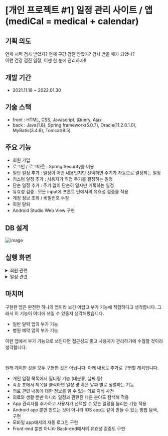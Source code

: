 # [개인 프로젝트 #1] 일정 관리 사이트 / 앱 <br> (mediCal = medical + calendar)

## 기획 의도

언제 시력 검사 받았지? 언제 구강 검진 받았지? 검사 받을 때가 되었나? <br>
이런 건강 검진 일정, 이젠 한 눈에 관리하자!!

## 개발 기간

- 2021.11.18 ~ 2022.01.30

## 기술 스택

- front : HTML, CSS, Javascript, jQuery, Ajax
- back : Java(1.8), Spring framework(5.0.7), Oracle(11.2.0.1.0), MyBatis(3.4.6), Tomcat(8.5)

## 주요 기능

- 회원 가입
- 로그인 / 로그아웃 : Spring Security를 이용
- 일반 일정 추가 : 일정이 어떤 내용인지만 선택하면 주기가 자동으로 결정되는 일정
- 커스텀 일정 추가 : 사용자가 직접 주기를 결정하는 일정
- 단순 일정 추가 : 주기 없이 단순히 일자만 기록하는 일정
- 유효성 검증 : 모든 input에 프론트 단에서의 유효성 검증을 적용
- 계정 정보 조회 / 비밀번호 수정
- 회원 탈퇴
- Android Studio Web View 구현

## DB 설계

![image](https://user-images.githubusercontent.com/48465072/159702634-31f11468-573b-41d7-9492-7b9254646f4c.png)

## 실행 화면

<details><summary>회원 관련</summary>

  <br>
  
  ![image](https://user-images.githubusercontent.com/48465072/159705200-099cd487-7ee7-4367-a80c-8c73f718f852.png)
  <br>회원가입 화면에서 아무 입력이 없는 경우 입력해달라는 메시지가 표시됩니다.

  ![image](https://user-images.githubusercontent.com/48465072/159705749-7d17b0ef-6f85-4d37-a237-60ad5b5a1c93.png)
  <br>입력이 유효성 검증을 통과하지 못하거나, ID가 이미 존재하거나, 비밀번호 체크가 틀려도 메시지가 출력됩니다.
  
  ![image](https://user-images.githubusercontent.com/48465072/159706774-ffde9a61-a473-46c7-8130-bc9d8c057e81.png)
  <br>로그인 폼에서도 빈칸이면 메시지가 출력되며, ID나 비밀번호가 틀리면 알림 창으로 알려줍니다.
  
  ![image](https://user-images.githubusercontent.com/48465072/159718203-1017687a-56f4-4254-b3e9-8f708bf95801.png)
  <br>로그인 후 볼 수 있는 계정 관련 페이지입니다. 로그아웃이나 계정 탈퇴하면 로그인 페이지 이동 후 알림 창으로 알려줍니다.
  
  ![image](https://user-images.githubusercontent.com/48465072/159716981-3b834cf8-319c-4d7f-8c31-6f2e6ee1ddb1.png)
  <br>계정 정보를 조회하고 비밀번호를 변경하는 페이지입니다. 유효성 검증이 적용되어 있습니다.
  
</details>

<details><summary>일정 관련</summary>

  <br>
  
  ![image](https://user-images.githubusercontent.com/48465072/159725929-33673d7d-e061-4b3e-8f1e-898d92a6e43d.png)
  <br>로그인 후 나오는 개인 일정 목록 페이지로, Paging 기능이 적용되어 있습니다.
  
  ![image](https://user-images.githubusercontent.com/48465072/159726408-2fc8fcb8-56e9-4013-9cb4-80a90a0bdb25.png)
  <br>키워드 검색 기능도 적용되어 있습니다.
  
  ![image](https://user-images.githubusercontent.com/48465072/159735689-9d26c72d-cc42-470a-a61f-d46b518d19f9.png)
  <br>개인 일정 목록 페이지에서 등록 버튼을 누르면 3가지 유형의 일정 등록을 선택할 수 있습니다.
  
  ![image](https://user-images.githubusercontent.com/48465072/159727497-508fc006-cd86-46cb-b5fd-f739b13afbe1.png)
  <br>먼저 일반 일정 등록입니다. 분류를 선택하면 바로 아래 표에 해당 내용이 활성화되며, 
  <br>체크박스를 누르면 아래에 선택한 종류를 표시합니다.
  
  ![image](https://user-images.githubusercontent.com/48465072/159728674-04da1e1e-508e-4876-8261-b32cef1ae322.png)
  <br>표에서 선택한 종류에 대한 주기도 자동으로 입력되며, 
  <br>검사/복용 일자를 선택하면 다음 일자도 자동으로 계산해 입력됩니다. 
  <br>여기 페이지 이외에도 입력 가능한 곳에는 유효성 검증이 적용되어 있습니다.
  
  ![image](https://user-images.githubusercontent.com/48465072/159732308-ae4143d8-5e36-4ab1-a727-3984b7917146.png)
  <br>그 다음으로 커스텀 일정 등록입니다. 종류 명과 주기를 입력하면 다음 일자가 계산되어 입력됩니다. 
  
  ![image](https://user-images.githubusercontent.com/48465072/159738680-e451145a-cb95-4680-8e4e-c6b994d4f29a.png)
  <br>마지막으로 단순 일정 등록입니다. 주기 없이 단순히 일자만 입력합니다.

  ![image](https://user-images.githubusercontent.com/48465072/159734545-9cabc20b-09a8-4c6e-932d-fe63506f9c60.png)
  <br>단순 일정은 개인 일정 목록에서 다음 일자가 생략됩니다. 종류를 선택하면 해당 일정 조회/변경/삭제 페이지로 이동합니다.
  
  ![image](https://user-images.githubusercontent.com/48465072/159737577-3df9174c-3bf4-4f27-8501-3ae822fbfb42.png)
  <br>일정 조회/변경/삭제 페이지입니다. 일자나 메모를 변경할 수 있으며, 삭제도 가능합니다.
  
  ![image](https://user-images.githubusercontent.com/48465072/159738053-5c9b162e-c9ed-41f9-9928-becdd93a0389.png)
  <br>DB에 저장되어 있는 사용 설명서를 보여주는 페이지입니다.
  
</details>

## 마치며

구현한 앱은 완전한 하나의 앱이라 보긴 어렵고 부가 기능에 적합하다고 생각합니다. 그래서 이 기능이 어디에 쓰일 수 있을지 생각해봤습니다.

- 일반 달력 앱의 부가 기능
- 병원 예약 앱의 부가 기능

이런 앱에서 부가 기능으로 쓰인다면 접근성도 좋고 사용자가 관리하기에 수월할 것이라 생각합니다.

<br>

원래 계획한 것을 모두 구현한 것은 아닙니다. 아래 내용도 추가로 구현할 계획입니다.

- 개인 일정 목록에서 필터링 기능 (대분류, 날짜 등)
- 각종 표에서 제목을 클릭하면 일정 명 혹은 날짜 별로 정렬하는 기능
- 의료 관련 내용에 대한 정보를 알 수 있는 의료 지식 사전
- 의료와 생활 뿐만 아니라 일정과 관련된 다른 분야도 탐색해 적용
- App 관리자를 추가하고 사용자가 선택할 수 있는 일정을 늘리는 기능 적용
- Android app 뿐만 만드는 것이 아니라 IOS app도 같이 만들 수 있는 방법 탐색, 구현
- 모바일 app에서의 자동 로그인 구현
- Front-end 뿐만 아니라 Back-end에서의 유효성 검증도 구현
